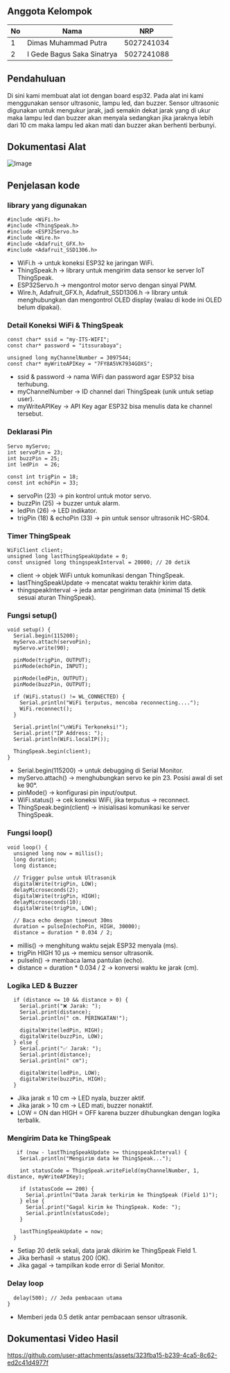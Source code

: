 ## Anggota Kelompok
| No | Nama                       | NRP         |
|----|----------------------------|-------------|
| 1  | Dimas Muhammad Putra       | 5027241034  |
| 2  | I Gede Bagus Saka Sinatrya |	5027241088  |

## Pendahuluan
Di sini kami membuat alat iot dengan board esp32. Pada alat ini kami menggunakan sensor ultrasonic, lampu led, dan buzzer. Sensor ultrasonic digunakan untuk mengukur jarak, jadi semakin dekat jarak yang di ukur maka lampu led dan buzzer akan menyala sedangkan jika jaraknya lebih dari 10 cm maka lampu led akan mati dan buzzer akan berhenti berbunyi.
## Dokumentasi Alat
![Image](https://github.com/user-attachments/assets/779f6e83-cbb5-4df8-9b38-f9b873a588ce)

## Penjelasan kode
### library yang digunakan
```
#include <WiFi.h>
#include <ThingSpeak.h>
#include <ESP32Servo.h>
#include <Wire.h>
#include <Adafruit_GFX.h>
#include <Adafruit_SSD1306.h>
```
- WiFi.h → untuk koneksi ESP32 ke jaringan WiFi.
- ThingSpeak.h → library untuk mengirim data sensor ke server IoT ThingSpeak.
- ESP32Servo.h → mengontrol motor servo dengan sinyal PWM.
- Wire.h, Adafruit_GFX.h, Adafruit_SSD1306.h → library untuk menghubungkan dan mengontrol OLED display (walau di kode ini OLED belum dipakai).

### Detail Koneksi WiFi & ThingSpeak
```
const char* ssid = "my-ITS-WIFI";       
const char* password = "itssurabaya"; 

unsigned long myChannelNumber = 3097544;        
const char* myWriteAPIKey = "7FY8A5VK7934GOXS"; 
```
- ssid & password → nama WiFi dan password agar ESP32 bisa terhubung.
- myChannelNumber → ID channel dari ThingSpeak (unik untuk setiap user).
- myWriteAPIKey → API Key agar ESP32 bisa menulis data ke channel tersebut.

### Deklarasi Pin
```
Servo myServo;
int servoPin = 23;      
int buzzPin = 25;       
int ledPin  = 26;       

const int trigPin = 18; 
const int echoPin = 33; 
```
- servoPin (23) → pin kontrol untuk motor servo.
- buzzPin (25) → buzzer untuk alarm.
- ledPin (26) → LED indikator.
- trigPin (18) & echoPin (33) → pin untuk sensor ultrasonik HC-SR04.

### Timer ThingSpeak
```
WiFiClient client;
unsigned long lastThingSpeakUpdate = 0;
const unsigned long thingspeakInterval = 20000; // 20 detik
```
- client → objek WiFi untuk komunikasi dengan ThingSpeak.
- lastThingSpeakUpdate → mencatat waktu terakhir kirim data.
- thingspeakInterval → jeda antar pengiriman data (minimal 15 detik sesuai aturan ThingSpeak).

### Fungsi setup()
```
void setup() {
  Serial.begin(115200); 
  myServo.attach(servoPin);
  myServo.write(90); 

  pinMode(trigPin, OUTPUT);
  pinMode(echoPin, INPUT);

  pinMode(ledPin, OUTPUT);
  pinMode(buzzPin, OUTPUT);

  if (WiFi.status() != WL_CONNECTED) {
    Serial.println("WiFi terputus, mencoba reconnecting....");
    WiFi.reconnect();
  }

  Serial.println("\nWiFi Terkoneksi!");
  Serial.print("IP Address: ");
  Serial.println(WiFi.localIP());

  ThingSpeak.begin(client);
}
```
- Serial.begin(115200) → untuk debugging di Serial Monitor.
- myServo.attach() → menghubungkan servo ke pin 23. Posisi awal di set ke 90°.
- pinMode() → konfigurasi pin input/output.
- WiFi.status() → cek koneksi WiFi, jika terputus → reconnect.
- ThingSpeak.begin(client) → inisialisasi komunikasi ke server ThingSpeak.

### Fungsi loop()
```
void loop() {
  unsigned long now = millis();
  long duration;
  long distance;

  // Trigger pulse untuk Ultrasonik
  digitalWrite(trigPin, LOW);
  delayMicroseconds(2);
  digitalWrite(trigPin, HIGH);
  delayMicroseconds(10);
  digitalWrite(trigPin, LOW);

  // Baca echo dengan timeout 30ms
  duration = pulseIn(echoPin, HIGH, 30000);
  distance = duration * 0.034 / 2;

```
- millis() → menghitung waktu sejak ESP32 menyala (ms).
- trigPin HIGH 10 µs → memicu sensor ultrasonik.
- pulseIn() → membaca lama pantulan (echo).
- distance = duration * 0.034 / 2 → konversi waktu ke jarak (cm).

### Logika LED & Buzzer
```
  if (distance <= 10 && distance > 0) {
    Serial.print("❌ Jarak: ");
    Serial.print(distance);
    Serial.println(" cm. PERINGATAN!");

    digitalWrite(ledPin, HIGH);
    digitalWrite(buzzPin, LOW);  
  } else {
    Serial.print("✅ Jarak: ");
    Serial.print(distance);
    Serial.println(" cm");

    digitalWrite(ledPin, LOW);
    digitalWrite(buzzPin, HIGH); 
  }

```
- Jika jarak ≤ 10 cm → LED nyala, buzzer aktif.
- Jika jarak > 10 cm → LED mati, buzzer nonaktif.
- LOW = ON dan HIGH = OFF karena buzzer dihubungkan dengan logika terbalik.

### Mengirim Data ke ThingSpeak
```
   if (now - lastThingSpeakUpdate >= thingspeakInterval) {
    Serial.println("Mengirim data ke ThingSpeak...");

    int statusCode = ThingSpeak.writeField(myChannelNumber, 1, distance, myWriteAPIKey);

    if (statusCode == 200) {
      Serial.println("Data Jarak terkirim ke ThingSpeak (Field 1)");
    } else {
      Serial.print("Gagal kirim ke ThingSpeak. Kode: ");
      Serial.println(statusCode);
    }

    lastThingSpeakUpdate = now;
  }

```
- Setiap 20 detik sekali, data jarak dikirim ke ThingSpeak Field 1.
- Jika berhasil → status 200 (OK).
- Jika gagal → tampilkan kode error di Serial Monitor.

### Delay loop
```
  delay(500); // Jeda pembacaan utama
}
```
- Memberi jeda 0.5 detik antar pembacaan sensor ultrasonik.

## Dokumentasi Video Hasil
https://github.com/user-attachments/assets/323fba15-b239-4ca5-8c62-ed2c41d4977f


